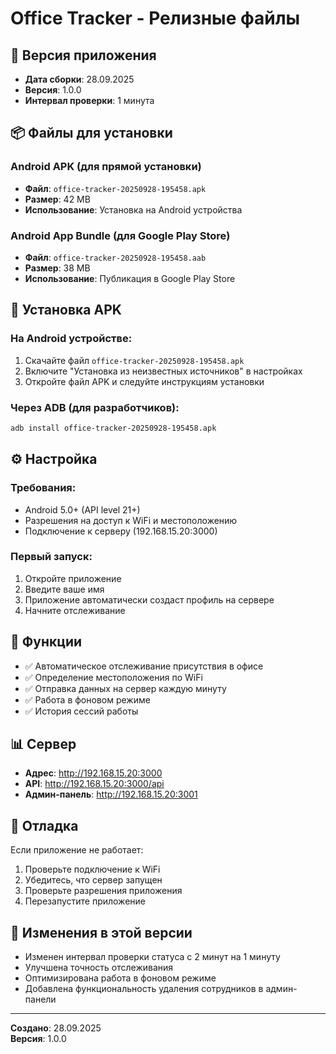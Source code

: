# Office Tracker - Релизные файлы

## 📱 Версия приложения
- **Дата сборки**: 28.09.2025
- **Версия**: 1.0.0
- **Интервал проверки**: 1 минута

## 📦 Файлы для установки

### Android APK (для прямой установки)
- **Файл**: `office-tracker-20250928-195458.apk`
- **Размер**: 42 MB
- **Использование**: Установка на Android устройства

### Android App Bundle (для Google Play Store)
- **Файл**: `office-tracker-20250928-195458.aab`
- **Размер**: 38 MB
- **Использование**: Публикация в Google Play Store

## 🚀 Установка APK

### На Android устройстве:
1. Скачайте файл `office-tracker-20250928-195458.apk`
2. Включите "Установка из неизвестных источников" в настройках
3. Откройте файл APK и следуйте инструкциям установки

### Через ADB (для разработчиков):
```bash
adb install office-tracker-20250928-195458.apk
```

## ⚙️ Настройка

### Требования:
- Android 5.0+ (API level 21+)
- Разрешения на доступ к WiFi и местоположению
- Подключение к серверу (192.168.15.20:3000)

### Первый запуск:
1. Откройте приложение
2. Введите ваше имя
3. Приложение автоматически создаст профиль на сервере
4. Начните отслеживание

## 🔧 Функции

- ✅ Автоматическое отслеживание присутствия в офисе
- ✅ Определение местоположения по WiFi
- ✅ Отправка данных на сервер каждую минуту
- ✅ Работа в фоновом режиме
- ✅ История сессий работы

## 📊 Сервер

- **Адрес**: http://192.168.15.20:3000
- **API**: http://192.168.15.20:3000/api
- **Админ-панель**: http://192.168.15.20:3001

## 🐛 Отладка

Если приложение не работает:
1. Проверьте подключение к WiFi
2. Убедитесь, что сервер запущен
3. Проверьте разрешения приложения
4. Перезапустите приложение

## 📝 Изменения в этой версии

- Изменен интервал проверки статуса с 2 минут на 1 минуту
- Улучшена точность отслеживания
- Оптимизирована работа в фоновом режиме
- Добавлена функциональность удаления сотрудников в админ-панели

---
**Создано**: 28.09.2025  
**Версия**: 1.0.0
